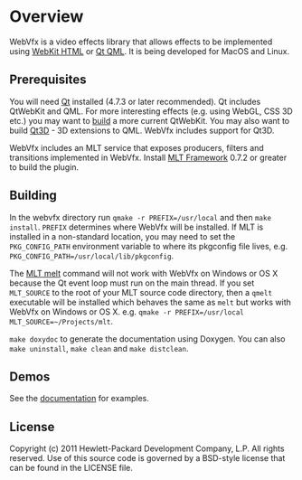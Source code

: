 # Overview

WebVfx is a video effects library that allows effects to be implemented using [WebKit HTML](http://trac.webkit.org/wiki/QtWebKit) or [Qt QML](http://qt-project.org/doc/qt-5/qmlapplications.html). It is being developed for MacOS and Linux.

## Prerequisites

You will need [Qt](http://qt-project.org/downloads/) installed (4.7.3 or later recommended). Qt includes QtWebKit and QML. For more interesting effects (e.g. using WebGL, CSS 3D etc.) you may want to [build](http://trac.webkit.org/wiki/QtWebKit#BuildInstructions) a more current QtWebKit.
You may also want to build [Qt3D](http://qt-project.org/wiki/Qt3D-Installation) - 3D extensions to QML. WebVfx includes support for Qt3D.

WebVfx includes an MLT service that exposes producers, filters and transitions implemented in WebVfx. Install [MLT Framework](http://www.mltframework.org/) 0.7.2 or greater to build the plugin.

## Building

In the webvfx directory run `qmake -r PREFIX=/usr/local` and then `make install`. `PREFIX` determines where WebVfx will be installed. If MLT is installed in a non-standard location, you may need to set the `PKG_CONFIG_PATH` environment variable to where its pkgconfig file lives, e.g. `PKG_CONFIG_PATH=/usr/local/lib/pkgconfig`.

The [MLT melt](http://www.mltframework.org/twiki/bin/view/MLT/MltMelt) command will not work with WebVfx on Windows or OS X because the Qt event loop must run on the main thread. If you set `MLT_SOURCE` to the root of your MLT source code directory, then a `qmelt` executable will be installed which behaves the same as `melt` but works with WebVfx on Windows or OS X. e.g. `qmake -r PREFIX=/usr/local MLT_SOURCE=~/Projects/mlt`.

`make doxydoc` to generate the documentation using Doxygen.
You can also `make uninstall`, `make clean` and `make distclean`.

## Demos

See the [documentation](http://www.mltframework.org/doxygen/webvfx/) for examples.

## License

Copyright (c) 2011 Hewlett-Packard Development Company, L.P. All rights reserved.
Use of this source code is governed by a BSD-style license that can be
found in the LICENSE file.
